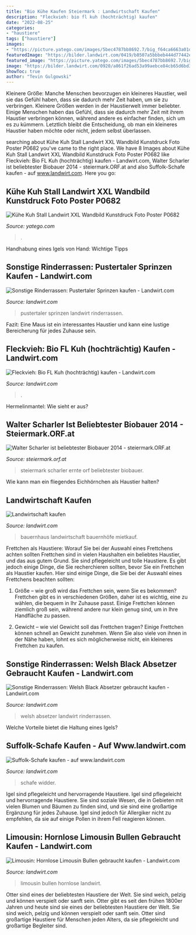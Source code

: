 ```yaml
---
title: "Bio Kühe Kaufen Steiermark : Landwirtschaft Kaufen"
description: "Fleckvieh: bio fl kuh (hochträchtig) kaufen"
date: "2022-08-25"
categories:
- "haustiere"
tags: ["haustiere"]
images:
- "https://picture.yatego.com/images/5bec4787bb8692.7/big_f64ca6663a01d2295f752ca1db2a512f-kqh/khe-kuh-stall-landwirt-xxl-wandbild-kunstdruck-foto-poster-p0682.jpg"
featuredImage: "https://bilder.landwirt.com/0419/b8507a5bbbeb444d77442e1860134f55.jpg"
featured_image: "https://picture.yatego.com/images/5bec4787bb8692.7/big_f64ca6663a01d2295f752ca1db2a512f-kqh/khe-kuh-stall-landwirt-xxl-wandbild-kunstdruck-foto-poster-p0682.jpg"
image: "https://bilder.landwirt.com/0920/a861f26ad53a99aebce84cb65d6bd3c0.jpg"
ShowToc: true
author: "Tevin Gulgowski"
---
```



Kleinere Größe: Manche Menschen bevorzugen ein kleineres Haustier, weil sie das Gefühl haben, dass sie dadurch mehr Zeit haben, um sie zu verbringen.
Kleinere Größen werden in der Haustierwelt immer beliebter. Einige Menschen haben das Gefühl, dass sie dadurch mehr Zeit mit ihrem Haustier verbringen können, während andere es einfacher finden, sich um es zu kümmern. Letztlich bleibt die Entscheidung, ob man ein kleineres Haustier haben möchte oder nicht, jedem selbst überlassen.

	

		
searching about Kühe Kuh Stall Landwirt XXL Wandbild Kunstdruck Foto Poster P0682 you've came to the right place. We have 8 Images about Kühe Kuh Stall Landwirt XXL Wandbild Kunstdruck Foto Poster P0682 like Fleckvieh: Bio FL Kuh (hochträchtig) kaufen - Landwirt.com, Walter Scharler ist beliebtester Biobauer 2014 - steiermark.ORF.at and also Suffolk-Schafe kaufen - auf www.landwirt.com. Here you go:
		
    
## Kühe Kuh Stall Landwirt XXL Wandbild Kunstdruck Foto Poster P0682

<img loading=lazy src="https://picture.yatego.com/images/5bec4787bb8692.7/big_f64ca6663a01d2295f752ca1db2a512f-kqh/khe-kuh-stall-landwirt-xxl-wandbild-kunstdruck-foto-poster-p0682.jpg" onerror="this.onerror=null;this.src='https://tse3.mm.bing.net/th?id=OIP._JXjM2vl_H3WGA5lbQf6MwHaE8&amp;pid=15.1';" alt="Kühe Kuh Stall Landwirt XXL Wandbild Kunstdruck Foto Poster P0682">

_Source: yatego.com_

>. 

	

Handhabung eines Igels von Hand: Wichtige Tipps

    
## Sonstige Rinderrassen: Pustertaler Sprinzen Kaufen - Landwirt.com

<img loading=lazy src="https://bilder.landwirt.com/1220/cc83908d1b669a369abcfb2d5fc08c96.jpg" onerror="this.onerror=null;this.src='https://tse2.mm.bing.net/th?id=OIP.aLUeUhxdjwBh4UjLy6KERwHaE7&amp;pid=15.1';" alt="Sonstige Rinderrassen: Pustertaler Sprinzen kaufen - Landwirt.com">

_Source: landwirt.com_

>pustertaler sprinzen landwirt rinderrassen. 

	

Fazit: Eine Maus ist ein interessantes Haustier und kann eine lustige Bereicherung für jedes Zuhause sein.

    
## Fleckvieh: Bio FL Kuh (hochträchtig) Kaufen - Landwirt.com

<img loading=lazy src="https://bilder.landwirt.com/1020/2993591915ec191dab2585ac2fb3bbe3.jpg" onerror="this.onerror=null;this.src='https://tse4.mm.bing.net/th?id=OIP.EXCWkcR4hgB47VUb3V-NawHaFc&amp;pid=15.1';" alt="Fleckvieh: Bio FL Kuh (hochträchtig) kaufen - Landwirt.com">

_Source: landwirt.com_

>. 

	

Hermelinmantel: Wie sieht er aus?

    
## Walter Scharler Ist Beliebtester Biobauer 2014 - Steiermark.ORF.at

<img loading=lazy src="https://oekastatic.orf.at/static/images/site/oeka/20140834/unbenannt-2.5280782.jpg" onerror="this.onerror=null;this.src='https://tse2.mm.bing.net/th?id=OIP.MrJfeYOAy8rwc3rJZ-IEygAAAA&amp;pid=15.1';" alt="Walter Scharler ist beliebtester Biobauer 2014 - steiermark.ORF.at">

_Source: steiermark.orf.at_

>steiermark scharler ernte orf beliebtester biobauer. 

	

Wie kann man ein fliegendes Eichhörnchen als Haustier halten?

    
## Landwirtschaft Kaufen

<img loading=lazy src="https://bilder.landwirt.com/0820/4d37afa010a5bc464686c970c4f696d3.jpg" onerror="this.onerror=null;this.src='https://tse2.mm.bing.net/th?id=OIP.iXSphKwWZAc6-uls3slmkwHaE6&amp;pid=15.1';" alt="Landwirtschaft kaufen">

_Source: landwirt.com_

>bauernhaus landwirtschaft bauernhöfe mietkauf. 

	

Frettchen als Haustiere: Worauf Sie bei der Auswahl eines Frettchens achten sollten
Frettchen sind in vielen Haushalten ein beliebtes Haustier, und das aus gutem Grund. Sie sind pflegeleicht und tolle Haustiere. Es gibt jedoch einige Dinge, die Sie recherchieren sollten, bevor Sie ein Frettchen als Haustier kaufen. Hier sind einige Dinge, die Sie bei der Auswahl eines Frettchens beachten sollten:
1. Größe – wie groß wird das Frettchen sein, wenn Sie es bekommen? Frettchen gibt es in verschiedenen Größen, daher ist es wichtig, eine zu wählen, die bequem in Ihr Zuhause passt. Einige Frettchen können ziemlich groß sein, während andere nur klein genug sind, um in Ihre Handfläche zu passen.

2. Gewicht – wie viel Gewicht soll das Frettchen tragen? Einige Frettchen können schnell an Gewicht zunehmen. Wenn Sie also viele von ihnen in der Nähe haben, lohnt es sich möglicherweise nicht, ein kleineres Frettchen zu kaufen.

    
## Sonstige Rinderrassen: Welsh Black Absetzer Gebraucht Kaufen - Landwirt.com

<img loading=lazy src="https://bilder.landwirt.com/0820/23b164420a41b7c022532461b657c6fd.jpg" onerror="this.onerror=null;this.src='https://tse1.mm.bing.net/th?id=OIP.fQijerf9zz4ePKBsJ0hBBQHaFj&amp;pid=15.1';" alt="Sonstige Rinderrassen: Welsh Black Absetzer gebraucht kaufen - Landwirt.com">

_Source: landwirt.com_

>welsh absetzer landwirt rinderrassen. 

	

Welche Vorteile bietet die Haltung eines Igels?

    
## Suffolk-Schafe Kaufen - Auf Www.landwirt.com

<img loading=lazy src="https://bilder.landwirt.com/0419/b8507a5bbbeb444d77442e1860134f55.jpg" onerror="this.onerror=null;this.src='https://tse2.mm.bing.net/th?id=OIP.d00VEAWR4mRrMDDv_E16xwHaFj&amp;pid=15.1';" alt="Suffolk-Schafe kaufen - auf www.landwirt.com">

_Source: landwirt.com_

>schafe widder. 

	

Igel sind pflegeleicht und hervorragende Haustiere.
Igel sind pflegeleicht und hervorragende Haustiere. Sie sind soziale Wesen, die in Gebieten mit vielen Blumen und Bäumen zu finden sind, und sie sind eine großartige Ergänzung für jedes Zuhause. Igel sind jedoch für Allergiker nicht zu empfehlen, da sie auf einige Pollen in ihrem Fell reagieren können.

    
## Limousin: Hornlose Limousin Bullen Gebraucht Kaufen - Landwirt.com

<img loading=lazy src="https://bilder.landwirt.com/0920/a861f26ad53a99aebce84cb65d6bd3c0.jpg" onerror="this.onerror=null;this.src='https://tse4.mm.bing.net/th?id=OIP.NLuCbm1u1pLwRFdxdJGXJAHaFj&amp;pid=15.1';" alt="Limousin: Hornlose Limousin Bullen gebraucht kaufen - Landwirt.com">

_Source: landwirt.com_

>limousin bullen hornlose landwirt. 

	

Otter sind eines der beliebtesten Haustiere der Welt. Sie sind weich, pelzig und können verspielt oder sanft sein.
Otter gibt es seit den frühen 1800er Jahren und heute sind sie eines der beliebtesten Haustiere der Welt. Sie sind weich, pelzig und können verspielt oder sanft sein. Otter sind großartige Haustiere für Menschen jeden Alters, da sie pflegeleicht und großartige Begleiter sind.

